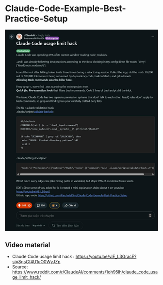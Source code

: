 # Claude-Code-Example-Best-Practice-Setup

![CC Image](cc.jpg)

## Video material
* Claude Code usage limit hack : https://youtu.be/viE_L3GracE?si=8qsGf4U1uO0WyJZp
* Source: https://www.reddit.com/r/ClaudeAI/comments/1oh95lh/claude_code_usage_limit_hack/
